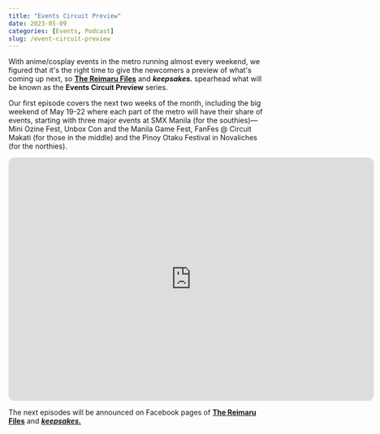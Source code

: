```yaml
---
title: "Events Circuit Preview"
date: 2023-05-09
categories: [Events, Podcast]
slug: /event-circuit-preview
---
```


With anime/cosplay events in the metro running almost every weekend, we figured that it's the right time to give the newcomers a preview of what's coming up next, so **[The Reimaru Files](https://reimarufiles.com)** and **_keepsakes._** spearhead what will be known as the **Events Circuit Preview** series.

Our first episode covers the next two weeks of the month, including the big weekend of May 19-22 where each part of the metro will have their share of events, starting with three major events at SMX Manila (for the southies)—Mini Ozine Fest, Unbox Con and the Manila Game Fest, FanFes @ Circuit Makati (for those in the middle) and the Pinoy Otaku Festival in Novaliches (for the northies).

<iframe data-testid="embed-iframe" style="border-radius:12px" src="https://open.spotify.com/embed/episode/2DxDmupDz1TO1aQYgeQpfG/video?utm_source=generator" width="720" height="480" frameBorder="0" allowfullscreen="" allow="autoplay; clipboard-write; encrypted-media; fullscreen; picture-in-picture" loading="lazy"></iframe>

The next episodes will be announced on Facebook pages of **[The Reimaru Files](https://www.facebook.com/reimarufiles/)** and _**[keepsakes.](https://facebook.com/jayagonoyweb/)**_
